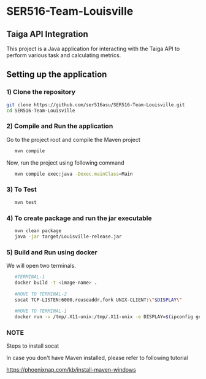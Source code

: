 # SER516-Team-Louisville

## Taiga API Integration

This project is a Java application for interacting with the Taiga API to perform various task and calculating metrics.


## Setting up the application

### 1) Clone the repository


   ```bash
   git clone https://github.com/ser516asu/SER516-Team-Louisville.git
   cd SER516-Team-Louisville
   ```

### 2) Compile and Run the application

Go to the project root and compile the Maven project

```bash
   mvn compile
   ```

Now, run the project using following command

```bash
   mvn compile exec:java -Dexec.mainClass=Main
   ```
### 3) To Test

```bash
   mvn test
   ```

### 4) To create package and run the jar executable

```bash
   mvn clean package
   java -jar target/Louisville-release.jar
   ```
### 5) Build and Run using docker

We will open two terminals.

```bash
   #TERMINAL-1
   docker build -t <image-name> .
   
   #MOVE TO TERMINAL-2
   socat TCP-LISTEN:6000,reuseaddr,fork UNIX-CLIENT:\"$DISPLAY\"
   
   #MOVE TO TERMINAL-1
   docker run -v /tmp/.X11-unix:/tmp/.X11-unix -e DISPLAY=$(ipconfig getifaddr en0):0 <image-name>
   ```

### NOTE

Steps to install socat

In case you don't have Maven installed, please refer to following tutorial

https://phoenixnap.com/kb/install-maven-windows


